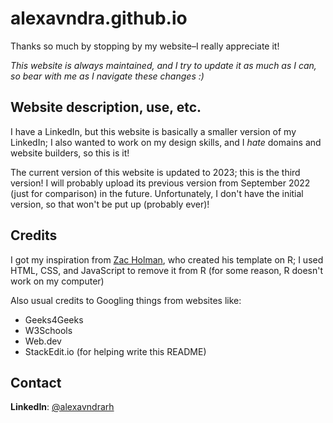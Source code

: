 ﻿# alexavndra.github.io
Thanks so much by stopping by my website–I really appreciate it!

*This website is always maintained, and I try to update it as much as I can, so bear with me as I navigate these changes :)*

## Website description, use, etc.
I have a LinkedIn, but this website is basically a smaller version of my LinkedIn; I also wanted to work on my design skills, and I *hate* domains and website builders, so this is it!

The current version of this website is updated to 2023; this is the third version! I will probably upload its previous version from September 2022 (just for comparison) in the future. Unfortunately, I don't have the initial version, so that won't be put up (probably ever)!

## Credits
I got my inspiration from [Zac Holman](https://zachholman.com/), who created his template on R; I used HTML, CSS, and JavaScript to remove it from R (for some reason, R doesn't work on my computer)

Also usual credits to Googling things from websites like:

 - Geeks4Geeks
 - W3Schools
 - Web.dev
 - StackEdit.io (for helping write this README)

## Contact

**LinkedIn**: [@alexavndrarh](https://linkedin.com/in/alexavndrarh)

